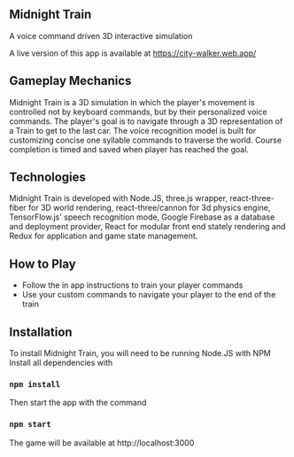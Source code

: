 ## Midnight Train

A voice command driven 3D interactive simulation

A live version of this app is available at https://city-walker.web.app/

## Gameplay Mechanics

Midnight Train is a 3D simulation in which the player's movement is controlled not by keyboard commands, but by their personalized voice commands. The player's goal is to navigate through a 3D representation of a Train to get to the last car. The voice recognition model is built for customizing concise one syllable commands to traverse the world. Course completion is timed and saved when player has reached the goal.

## Technologies

Midnight Train is developed with Node.JS, three.js wrapper, react-three-fiber for 3D world rendering, react-three/cannon for 3d physics engine, TensorFlow.js' speech recognition mode, Google Firebase as a database and deployment provider, React for modular front end stately rendering and Redux for application and game state management.

## How to Play

- Follow the in app instructions to train your player commands
- Use your custom commands to navigate your player to the end of the train

## Installation

To install Midnight Train, you will need to be running Node.JS with NPM
Install all dependencies with

### `npm install`

Then start the app with the command

### `npm start`

The game will be available at http://localhost:3000
